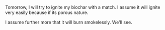 Tomorrow, I will try to ignite my biochar with a match.  I assume it will ignite very easily because if its porous nature.

I assume further more that it will burn smokelessly.  We'll see.
